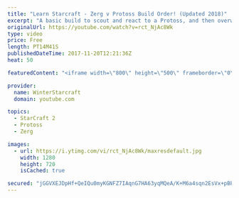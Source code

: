 ```yaml
---
title: "Learn Starcraft - Zerg v Protoss Build Order! (Updated 2018)"
excerpt: "A basic build to scout and react to a Protoss, and then overwhelm them with the swarm! Meant for lower level players looking for direction, not higher level looking for the dankest meta. -- Watch live at https://www.twitch.tv/wintergaming"
originalUrl: https://youtube.com/watch?v=rct_NjAc8Wk
type: video
price: Free
length: PT14M41S
publishedDateTime: 2017-11-20T12:21:36Z
heat: 50

featuredContent: "<iframe width=\"800\" height=\"500\" frameborder=\"0\" src=\"https://www.youtube.com/embed/rct_NjAc8Wk\" allow=\"accelerometer; autoplay; encrypted-media; gyroscope; picture-in-picture\" allowfullscreen></iframe>"

provider:
  name: WinterStarcraft
  domain: youtube.com

topics:
  - StarCraft 2
  - Protoss
  - Zerg

images:
  - url: https://i.ytimg.com/vi/rct_NjAc8Wk/maxresdefault.jpg
    width: 1280
    height: 720
    isCached: true

secured: "jGGVXEJDpHf+QeIQu0myKGNFZ7IAqnG7HA63yqMQeA/K+M6a4sqn2EsVx+pBPVmA47B3mAZ1tzxSvH57HBLP9J3HTVe7EI+uh0aIm/CQC/dj+fDwTWYflVpkh61V9NMIwxGMTD1Pr5nE0WwR3JUkQG44v+0v002LJJPI+NrjKWM4P5xjJ5fvbwTAbgKsqrTNkR0oswr43zRjFfgJOyEm4uu7fTmnebMzECdc2tCXRagZ4Ut9o73IhISQ7MtXf5Z4piT+fN8DdjojXiQ4IPv3qGr4aM+UgDg7ZGWhBLPh4uI8jsV7mqVZ+4rKn2gJTKHtjej4VQ9zPbdt+uIKH3rzW8U/3Tn/XYALjm2Wrkbop3b+GUVpMg1TeV0FkvFJsRG9M5N7qCo8RniJyDKy5JFHmWvvNA6dCL1Sv7d3XyV8/OU=;y095PQ2AG0aV4rZtbQfLeQ=="
---
```


